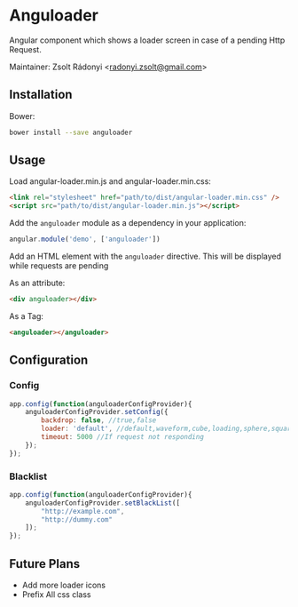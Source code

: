 Anguloader
===========

Angular component which shows a loader screen in case of a pending Http Request.

Maintainer: Zsolt Rádonyi <<radonyi.zsolt@gmail.com>>


Installation
------------

Bower:

```sh
bower install --save anguloader
```

Usage
-----

Load angular-loader.min.js and angular-loader.min.css:

```html
<link rel="stylesheet" href="path/to/dist/angular-loader.min.css" />
<script src="path/to/dist/angular-loader.min.js"></script>
```

Add the `anguloader` module as a dependency in your application:

```javascript
angular.module('demo', ['anguloader'])
```

Add an HTML element with the `anguloader` directive. This will be displayed
while requests are pending

As an attribute:
```html
<div anguloader></div>
```

As a Tag:
```html
<anguloader></anguloader>
``` 

Configuration
-----

### Config

```javascript
app.config(function(anguloaderConfigProvider){
    anguloaderConfigProvider.setConfig({
        backdrop: false, //true,false
        loader: 'default', //default,waveform,cube,loading,sphere,square
        timeout: 5000 //If request not responding
    });
});
```

### Blacklist

```javascript
app.config(function(anguloaderConfigProvider){
    anguloaderConfigProvider.setBlackList([
        "http://example.com",
        "http://dummy.com"
    ]);
});
```

Future Plans
-----

- Add more loader icons
- Prefix All css class
